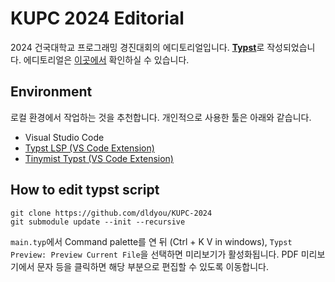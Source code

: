 # KUPC 2024 Editorial

2024 건국대학교 프로그래밍 경진대회의 에디토리얼입니다. [**Typst**](https://typst.app/)로 작성되었습니다.
에디토리얼은 [이곳에서](https://github.com/dldyou/KUPC-2024/blob/master/Editorial.pdf) 확인하실 수 있습니다.

## Environment
로컬 환경에서 작업하는 것을 추천합니다. 개인적으로 사용한 툴은 아래와 같습니다.
- Visual Studio Code
- [Typst LSP (VS Code Extension)](https://marketplace.visualstudio.com/items?itemName=nvarner.typst-lsp)
- [Tinymist Typst (VS Code Extension)](https://marketplace.visualstudio.com/items?itemName=myriad-dreamin.tinymist)

## How to edit typst script
```git
git clone https://github.com/dldyou/KUPC-2024
git submodule update --init --recursive 
```
`main.typ`에서 Command palette를 연 뒤 (Ctrl + K V in windows), `Typst Preview: Preview Current File`을 선택하면 미리보기가 활성화됩니다.
PDF 미리보기에서 문자 등을 클릭하면 해당 부분으로 편집할 수 있도록 이동합니다.

